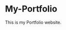 # My-Portfolio
This is my Portfolio website.
         
         
         
               
           
      
       
     
          
      
       
     
   
